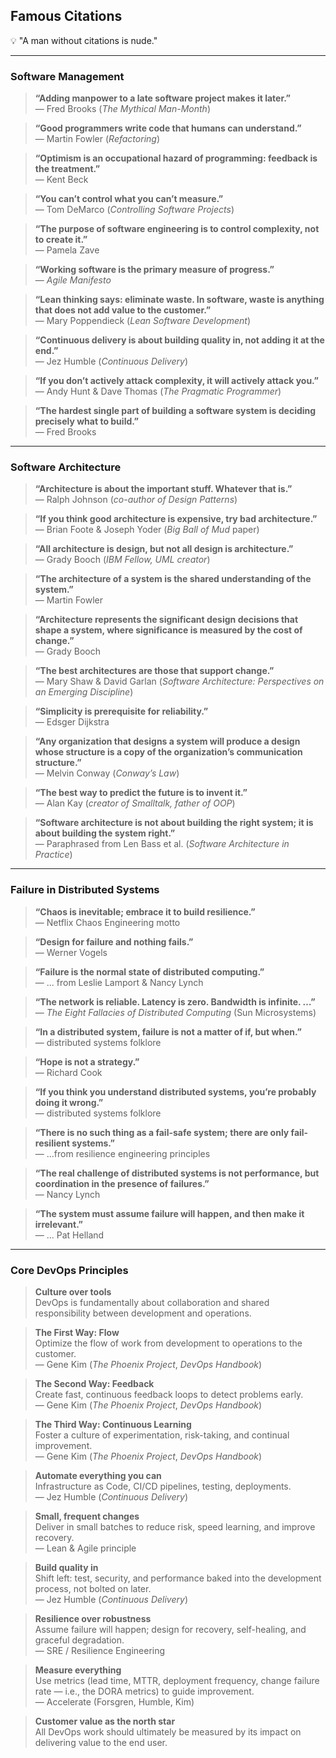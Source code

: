 ## Famous Citations

💡 "A man without citations is nude."

---

### Software Management

> **“Adding manpower to a late software project makes it later.”**  
> — Fred Brooks (*The Mythical Man-Month*)

> **“Good programmers write code that humans can understand.”**  
> — Martin Fowler (*Refactoring*)

> **“Optimism is an occupational hazard of programming: feedback is the treatment.”**  
> — Kent Beck

> **“You can’t control what you can’t measure.”**  
> — Tom DeMarco (*Controlling Software Projects*)

> **“The purpose of software engineering is to control complexity, not to create it.”**  
> — Pamela Zave

> **“Working software is the primary measure of progress.”**  
> — *Agile Manifesto*

> **“Lean thinking says: eliminate waste. In software, waste is anything that does not add value to the customer.”**  
> — Mary Poppendieck (*Lean Software Development*)

> **“Continuous delivery is about building quality in, not adding it at the end.”**  
> — Jez Humble (*Continuous Delivery*)

> **“If you don’t actively attack complexity, it will actively attack you.”**  
> — Andy Hunt & Dave Thomas (*The Pragmatic Programmer*)

> **“The hardest single part of building a software system is deciding precisely what to build.”**  
> — Fred Brooks

---

### Software Architecture

> **“Architecture is about the important stuff. Whatever that is.”**  
> — Ralph Johnson (*co-author of Design Patterns*)

> **“If you think good architecture is expensive, try bad architecture.”**  
> — Brian Foote & Joseph Yoder (*Big Ball of Mud* paper)

> **“All architecture is design, but not all design is architecture.”**  
> — Grady Booch (*IBM Fellow, UML creator*)

> **“The architecture of a system is the shared understanding of the system.”**  
> — Martin Fowler

> **“Architecture represents the significant design decisions that shape a system, where significance is measured by the cost of change.”**  
> — Grady Booch

> **“The best architectures are those that support change.”**  
> — Mary Shaw & David Garlan (*Software Architecture: Perspectives on an Emerging Discipline*)

> **“Simplicity is prerequisite for reliability.”**  
> — Edsger Dijkstra

> **“Any organization that designs a system will produce a design whose structure is a copy of the organization’s communication structure.”**  
> — Melvin Conway (*Conway’s Law*)

> **“The best way to predict the future is to invent it.”**  
> — Alan Kay (*creator of Smalltalk, father of OOP*)

> **“Software architecture is not about building the right system; it is about building the system right.”**  
> — Paraphrased from Len Bass et al. (*Software Architecture in Practice*)

---

### Failure in Distributed Systems

> **“Chaos is inevitable; embrace it to build resilience.”**  
> — Netflix Chaos Engineering motto

> **“Design for failure and nothing fails.”**  
> — Werner Vogels

> **“Failure is the normal state of distributed computing.”**  
> — ... from Leslie Lamport & Nancy Lynch

> **“The network is reliable. Latency is zero. Bandwidth is infinite. …”**  
> — *The Eight Fallacies of Distributed Computing* (Sun Microsystems)  

> **“In a distributed system, failure is not a matter of if, but when.”**  
> — distributed systems folklore

> **“Hope is not a strategy.”**  
> — Richard Cook

> **“If you think you understand distributed systems, you’re probably doing it wrong.”**  
> — distributed systems folklore

> **“There is no such thing as a fail-safe system; there are only fail-resilient systems.”**  
> — ...from resilience engineering principles

> **“The real challenge of distributed systems is not performance, but coordination in the presence of failures.”**  
> — Nancy Lynch

> **“The system must assume failure will happen, and then make it irrelevant.”**  
> — ... Pat Helland

---

### Core DevOps Principles

> **Culture over tools**  
> DevOps is fundamentally about collaboration and shared responsibility between development and operations.

> **The First Way: Flow**  
> Optimize the flow of work from development to operations to the customer.  
> — Gene Kim (*The Phoenix Project*, *DevOps Handbook*)

> **The Second Way: Feedback**  
> Create fast, continuous feedback loops to detect problems early.  
> — Gene Kim (*The Phoenix Project*, *DevOps Handbook*)

> **The Third Way: Continuous Learning**  
> Foster a culture of experimentation, risk-taking, and continual improvement.  
> — Gene Kim (*The Phoenix Project*, *DevOps Handbook*)

> **Automate everything you can**  
> Infrastructure as Code, CI/CD pipelines, testing, deployments.  
> — Jez Humble (*Continuous Delivery*)

> **Small, frequent changes**  
> Deliver in small batches to reduce risk, speed learning, and improve recovery.  
> — Lean & Agile principle

> **Build quality in**  
> Shift left: test, security, and performance baked into the development process, not bolted on later.  
> — Jez Humble (*Continuous Delivery*)

> **Resilience over robustness**  
> Assume failure will happen; design for recovery, self-healing, and graceful degradation.  
> — SRE / Resilience Engineering

> **Measure everything**  
> Use metrics (lead time, MTTR, deployment frequency, change failure rate — i.e., the DORA metrics) to guide improvement.  
> — Accelerate (Forsgren, Humble, Kim)

> **Customer value as the north star**  
> All DevOps work should ultimately be measured by its impact on delivering value to the end user.

